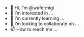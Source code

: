- 👋 Hi, I’m @wafermigi
- 👀 I’m interested in ...
- 🌱 I’m currently learning ...
- 💞️ I’m looking to collaborate on ...
- 📫 How to reach me ...

<!---
wafermigi/wafermigi is a ✨ special ✨ repository because its `README.md` (this file) appears on your GitHub profile.
You can click the Preview link to take a look at your changes.
--->
